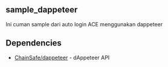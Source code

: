 ## sample_dappeteer
Ini cuman sample dari auto login ACE menggunakan dappeteer

## Dependencies
- [ChainSafe/dappeteer](https://github.com/ChainSafe/dappeteer) - dAppeteer API
